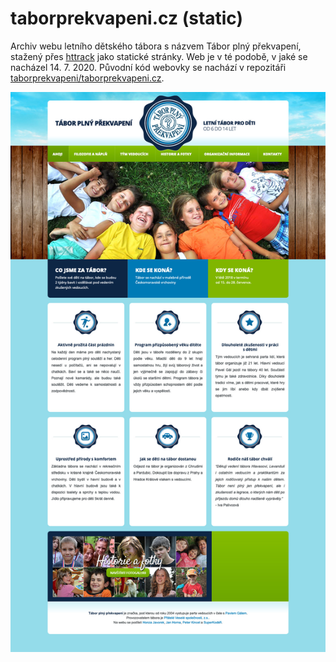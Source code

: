 # taborprekvapeni.cz (static)

Archiv webu letního dětského tábora s názvem Tábor plný překvapení, stažený přes [httrack](https://www.httrack.com/) jako statické stránky. Web je v té podobě, v jaké se nacházel 14. 7. 2020. Původní kód webovky se nachází v repozitáři [taborprekvapeni/taborprekvapeni.cz](https://github.com/taborprekvapeni/taborprekvapeni.cz).

![Screenshot](screenshot.jpg)
